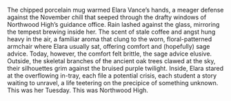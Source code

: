 The chipped porcelain mug warmed Elara Vance’s hands, a meager defense against the November chill that seeped through the drafty windows of Northwood High’s guidance office.  Rain lashed against the glass, mirroring the tempest brewing inside her.  The scent of stale coffee and angst hung heavy in the air, a familiar aroma that clung to the worn, floral-patterned armchair where Elara usually sat, offering comfort and (hopefully) sage advice. Today, however, the comfort felt brittle, the sage advice elusive.  Outside, the skeletal branches of the ancient oak trees clawed at the sky, their silhouettes grim against the bruised purple twilight.  Inside, Elara stared at the overflowing in-tray, each file a potential crisis, each student a story waiting to unravel, a life teetering on the precipice of something unknown.  This was her Tuesday.  This was Northwood High.
